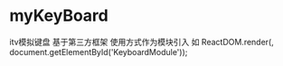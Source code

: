 # myKeyBoard
itv模拟键盘
基于第三方框架
使用方式作为模块引入 如
  ReactDOM.render(<KeyboardModule identCode={MType.Keyboard} event={this.event} up={MType.Input} pwd={pwdType} id={id} />, document.getElementById('KeyboardModule'));

